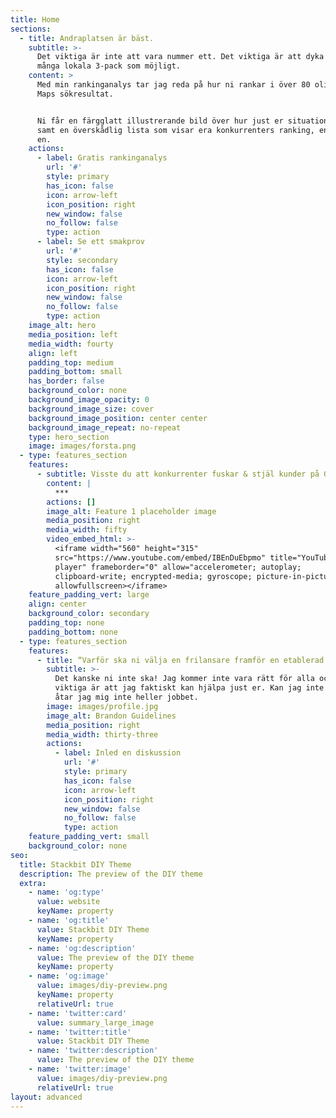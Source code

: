 ```yaml
---
title: Home
sections:
  - title: Andraplatsen är bäst.
    subtitle: >-
      Det viktiga är inte att vara nummer ett. Det viktiga är att dyka upp i så
      många lokala 3-pack som möjligt.
    content: >
      Med min rankinganalys tar jag reda på hur ni rankar i över 80 olika Google
      Maps sökresultat.


      Ni får en färgglatt illustrerande bild över hur just er situation ser ut
      samt en överskådlig lista som visar era konkurrenters ranking, en efter
      en.
    actions:
      - label: Gratis rankinganalys
        url: '#'
        style: primary
        has_icon: false
        icon: arrow-left
        icon_position: right
        new_window: false
        no_follow: false
        type: action
      - label: Se ett smakprov
        url: '#'
        style: secondary
        has_icon: false
        icon: arrow-left
        icon_position: right
        new_window: false
        no_follow: false
        type: action
    image_alt: hero
    media_position: left
    media_width: fourty
    align: left
    padding_top: medium
    padding_bottom: small
    has_border: false
    background_color: none
    background_image_opacity: 0
    background_image_size: cover
    background_image_position: center center
    background_image_repeat: no-repeat
    type: hero_section
    image: images/forsta.png
  - type: features_section
    features:
      - subtitle: Visste du att konkurrenter fuskar & stjäl kunder på Google Maps?
        content: |
          ***
        actions: []
        image_alt: Feature 1 placeholder image
        media_position: right
        media_width: fifty
        video_embed_html: >-
          <iframe width="560" height="315"
          src="https://www.youtube.com/embed/IBEnDuEbpmo" title="YouTube video
          player" frameborder="0" allow="accelerometer; autoplay;
          clipboard-write; encrypted-media; gyroscope; picture-in-picture"
          allowfullscreen></iframe>
    feature_padding_vert: large
    align: center
    background_color: secondary
    padding_top: none
    padding_bottom: none
  - type: features_section
    features:
      - title: “Varför ska ni välja en frilansare framför en etablerad webbyrå?”
        subtitle: >-
          Det kanske ni inte ska! Jag kommer inte vara rätt för alla och det
          viktiga är att jag faktiskt kan hjälpa just er. Kan jag inte det så
          åtar jag mig inte heller jobbet.
        image: images/profile.jpg
        image_alt: Brandon Guidelines
        media_position: right
        media_width: thirty-three
        actions:
          - label: Inled en diskussion
            url: '#'
            style: primary
            has_icon: false
            icon: arrow-left
            icon_position: right
            new_window: false
            no_follow: false
            type: action
    feature_padding_vert: small
    background_color: none
seo:
  title: Stackbit DIY Theme
  description: The preview of the DIY theme
  extra:
    - name: 'og:type'
      value: website
      keyName: property
    - name: 'og:title'
      value: Stackbit DIY Theme
      keyName: property
    - name: 'og:description'
      value: The preview of the DIY theme
      keyName: property
    - name: 'og:image'
      value: images/diy-preview.png
      keyName: property
      relativeUrl: true
    - name: 'twitter:card'
      value: summary_large_image
    - name: 'twitter:title'
      value: Stackbit DIY Theme
    - name: 'twitter:description'
      value: The preview of the DIY theme
    - name: 'twitter:image'
      value: images/diy-preview.png
      relativeUrl: true
layout: advanced
---
```

